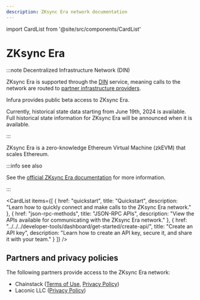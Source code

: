 ```yaml
---
description: ZKsync Era network documentation
---
```


import CardList from '@site/src/components/CardList'

# ZKsync Era

:::note Decentralized Infrastructure Network (DIN)

ZKsync Era is supported through the [DIN](https://www.infura.io/solutions/decentralized-infrastructure-service) service,
meaning calls to the network are routed to [partner infrastructure providers](#partners-and-privacy-policies).

Infura provides public beta access to ZKsync Era.

Currently, historical state data starting from June 19th, 2024 is available. Full historical state information for ZKsync Era will be announced when it is available.

:::

ZKsync Era is a zero-knowledge Ethereum Virtual Machine (zkEVM) that scales Ethereum.

:::info see also

See the [official ZKsync Era documentation](https://docs.zksync.io/build) for more information.

:::

<CardList
items={[
{
href: "quickstart",
title: "Quickstart",
description: "Learn how to quickly connect and make calls to the ZKsync Era network."
},
{
href: "json-rpc-methods",
title: "JSON-RPC APIs",
description: "View the APIs available for communicating with the ZKsync Era network."
},
{
href: "../../../developer-tools/dashboard/get-started/create-api/",
title: "Create an API key",
description: "Learn how to create an API key, secure it, and share it with your team."
}
]}
/>

## Partners and privacy policies

The following partners provide access to the ZKsync Era network:

<!-- markdown-link-check-disable -->

- Chainstack ([Terms of Use](https://chainstack.com/tos/), [Privacy Policy](https://chainstack.com/privacy/))
- Laconic LLC ([Privacy Policy](https://www.laconic.com/privacy-policy))
<!-- markdown-link-check-enable -->
